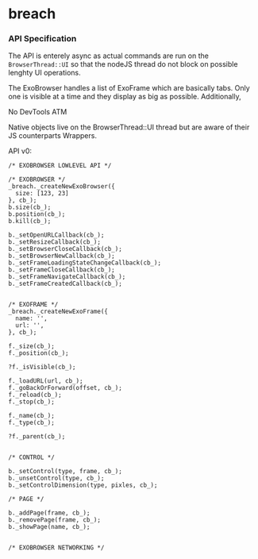 breach
======

### API Specification

The API is enterely async as actual commands are run on the `BrowserThread::UI`
so that the nodeJS thread do not block on possible lenghty UI operations.

The ExoBrowser handles a list of ExoFrame which are basically tabs. Only one is
visible at a time and they display as big as possible. Additionally, 

No DevTools ATM

Native objects live on the BrowserThread::UI thread but are aware of their
JS counterparts Wrappers.


API v0:

```
/* EXOBROWSER LOWLEVEL API */

/* EXOBROWSER */
_breach._createNewExoBrowser({
  size: [123, 23]
}, cb_);
b.size(cb_);
b.position(cb_);
b.kill(cb_);

b._setOpenURLCallback(cb_);
b._setResizeCallback(cb_);
b._setBrowserCloseCallback(cb_);
b._setBrowserNewCallback(cb_);
b._setFrameLoadingStateChangeCallback(cb_);
b._setFrameCloseCallback(cb_);
b._setFrameNavigateCallback(cb_);
b._setFrameCreatedCallback(cb_);


/* EXOFRAME */
_breach._createNewExoFrame({
  name: '',
  url: '',
}, cb_);

f._size(cb_);
f._position(cb_);

?f._isVisible(cb_);

f._loadURL(url, cb_);
f._goBackOrForward(offset, cb_);
f._reload(cb_);
f._stop(cb_);

f._name(cb_);
f._type(cb_);

?f._parent(cb_); 


/* CONTROL */

b._setControl(type, frame, cb_);
b._unsetControl(type, cb_);
b._setControlDimension(type, pixles, cb_);

/* PAGE */

b._addPage(frame, cb_);
b._removePage(frame, cb_);
b._showPage(name, cb_);


/* EXOBROWSER NETWORKING */ 

```

